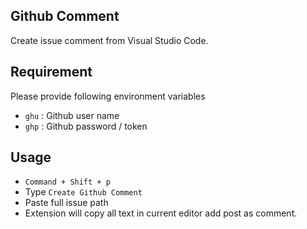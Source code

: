 ## Github Comment

Create issue comment from Visual Studio Code.

## Requirement

Please provide following environment variables

- `ghu` : Github user name
- `ghp` : Github password / token

## Usage

- `Command + Shift + p`
- Type `Create Github Comment`
- Paste full issue path
- Extension will copy all text in current editor add post as comment.